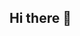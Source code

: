 ## Hi there 👋

<!--
**asifrahman2003/asifrahman2003** is a ✨ _special_ ✨ repository because its `README.md` (this file) appears on your GitHub profile.

Here are some ideas to get you started:

- 🔭 I’m currently working on Personal Projects for Summer Internship 2025. 
- 🌱 I’m currently learning about Computer Architecture, Software Development using Java, and Analysis of Discrete Structures. 
- 👯 I’m looking to collaborate on AI driven projects. 
- 🤔 I’m looking for help with guidelines and communities that might be helpful on the way of my learning. 
- 💬 Ask me about Music? That's what keeps me working. 
- 📫 How to reach me: asifrahman@arizona.edu
- 😄 Pronouns: He/him.
- ⚡ Fun fact: I like to make it challenging to make the learning process adventurous. 
-->
